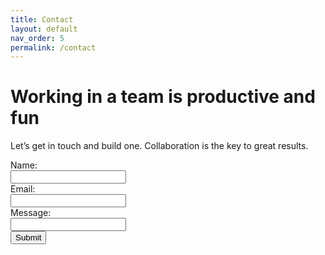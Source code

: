 ```yaml
---
title: Contact
layout: default
nav_order: 5
permalink: /contact
---
```


# Working in a team is productive and fun

Let’s get in touch and build one. Collaboration is the key to great results.

<form>
<form name="gform" id="gform" enctype="text/plain" action="https://docs.google.com/forms/d/e/1FAIpQLSf9fcChwSdeoo24zUrWqo1-ky-rVaIpQAVRLjGKEOHnoZnLLg/formResponse?" target="hidden_iframe" onsubmit="submitted=true;">
  Name:<br>
  <input type="text" name="entry.2137963821" id="entry.2137963821"><br>
  Email:<br>
  <input type="text" name="entry.400634788" id="entry.400634788"><br>
  Message:<br>
  <input type="text" name="entry.1193194309" id="entry.1193194309"><br>
  <input type="submit" value="Submit">
</form>

<iframe name="hidden_iframe" id="hidden_iframe" style="display:none;" onload="if(submitted) {}"></iframe>

<script src="assets/js/jquery.min.js"></script>
<script type="text/javascript">var submitted=false;</script>
<script type="text/javascript">
$('#gform').on('submit', function(e) {
  $('#gform *').fadeOut(2000);
  $('#gform').prepend('Your submission has been processed...');
  });
</script>